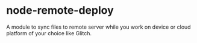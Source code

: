 # node-remote-deploy
A module to sync files to remote server while you work on device or cloud platform of your choice like Glitch.

